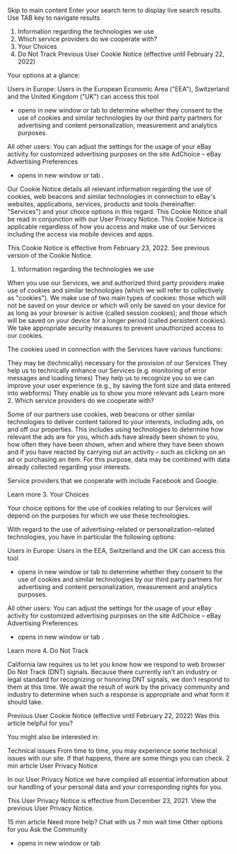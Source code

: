 Skip to main content
Enter your search term to display live search results. Use TAB key to navigate results.
1. Information regarding the technologies we use
2. Which service providers do we cooperate with?
3. Your Choices
4. Do Not Track
Previous User Cookie Notice (effective until February 22, 2022)

Your options at a glance:

Users in Europe: Users in the European Economic Area ("EEA"), Switzerland and the United Kingdom ("UK") can access this tool
- opens in new window or tab
 to determine whether they consent to the use of cookies and similar technologies by our third party partners for advertising and content personalization, measurement and analytics purposes.

All other users: You can adjust the settings for the usage of your eBay activity for customized advertising purposes on the site AdChoice – eBay Advertising Preferences
- opens in new window or tab
.

Our Cookie Notice details all relevant information regarding the use of cookies, web beacons and similar technologies in connection to eBay's websites, applications, services, products and tools (hereinafter: "Services") and your choice options in this regard. This Cookie Notice shall be read in conjunction with our User Privacy Notice. This Cookie Notice is applicable regardless of how you access and make use of our Services including the access via mobile devices and apps.

This Cookie Notice is effective from February 23, 2022. See previous version of the Cookie Notice.

1. Information regarding the technologies we use

When you use our Services, we and authorized third party providers make use of cookies and similar technologies (which we will refer to collectively as "cookies"). We make use of two main types of cookies: those which will not be saved on your device or which will only be saved on your device for as long as your browser is active (called session cookies); and those which will be saved on your device for a longer period (called persistent cookies). We take appropriate security measures to prevent unauthorized access to our cookies.

The cookies used in connection with the Services have various functions:

They may be (technically) necessary for the provision of our Services
They help us to technically enhance our Services (e.g. monitoring of error messages and loading times)
They help us to recognize you so we can improve your user experience (e.g., by saving the font size and data entered into webforms)
They enable us to show you more relevant ads
Learn more
2. Which service providers do we cooperate with?

Some of our partners use cookies, web beacons or other similar technologies to deliver content tailored to your interests, including ads, on and off our properties. This includes using technologies to determine how relevant the ads are for you, which ads have already been shown to you, how often they have been shown, when and where they have been shown and if you have reacted by carrying out an activity – such as clicking on an ad or purchasing an item. For this purpose, data may be combined with data already collected regarding your interests.

Service providers that we cooperate with include Facebook and Google.

Learn more
3. Your Choices

Your choice options for the use of cookies relating to our Services will depend on the purposes for which we use these technologies.

With regard to the use of advertising-related or personalization-related technologies, you have in particular the following options:

Users in Europe: Users in the EEA, Switzerland and the UK can access this tool
- opens in new window or tab
 to determine whether they consent to the use of cookies and similar technologies by our third party partners for advertising and content personalization, measurement and analytics purposes.

All other users: You can adjust the settings for the usage of your eBay activity for customized advertising purposes on the site AdChoice – eBay Advertising Preferences
- opens in new window or tab
.

Learn more
4. Do Not Track

California law requires us to let you know how we respond to web browser Do Not Track (DNT) signals. Because there currently isn't an industry or legal standard for recognizing or honoring DNT signals, we don't respond to them at this time. We await the result of work by the privacy community and industry to determine when such a response is appropriate and what form it should take.

Previous User Cookie Notice (effective until February 22, 2022)
Was this article helpful for you?

You might also be interested in:

Technical issues
From time to time, you may experience some technical issues with our site. If that happens, there are some things you can check.
2 min article
User Privacy Notice

In our User Privacy Notice we have compiled all essential information about our handling of your personal data and your corresponding rights for you.
 

This User Privacy Notice is effective from December 23, 2021. View the previous User Privacy Notice.

15 min article
Need more help?
Chat with us
7 min wait time
Other options for you
Ask the Community
- opens in new window or tab